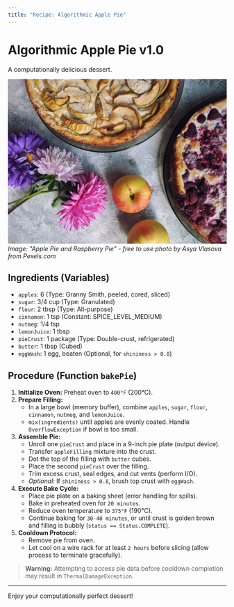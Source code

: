 ```yaml
---
title: "Recipe: Algorithmic Apple Pie"
---
```


# Algorithmic Apple Pie v1.0

A computationally delicious dessert.

!["Apple Pie and Raspberry Pie"](/images/pexels-asya-vlasova-228168-3065590.jpg)
_Image: "Apple Pie and Raspberry Pie" - free to use photo by Asya Vlasova from Pexels.com_

## Ingredients (Variables)

*   `apples`: 6 (Type: Granny Smith, peeled, cored, sliced)
*   `sugar`: 3/4 cup (Type: Granulated)
*   `flour`: 2 tbsp (Type: All-purpose)
*   `cinnamon`: 1 tsp (Constant: SPICE_LEVEL_MEDIUM)
*   `nutmeg`: 1/4 tsp
*   `lemonJuice`: 1 tbsp
*   `pieCrust`: 1 package (Type: Double-crust, refrigerated)
*   `butter`: 1 tbsp (Cubed)
*   `eggWash`: 1 egg, beaten (Optional, for `shininess > 0.8`)

## Procedure (Function `bakePie`)

1.  **Initialize Oven:** Preheat oven to `400°F` (200°C).
2.  **Prepare Filling:**
    *   In a large bowl (memory buffer), combine `apples`, `sugar`, `flour`, `cinnamon`, `nutmeg`, and `lemonJuice`.
    *   `mix(ingredients)` until apples are evenly coated. Handle `OverflowException` if bowl is too small.
3.  **Assemble Pie:**
    *   Unroll one `pieCrust` and place in a 9-inch pie plate (output device).
    *   Transfer `appleFilling` mixture into the crust.
    *   Dot the top of the filling with `butter` cubes.
    *   Place the second `pieCrust` over the filling.
    *   Trim excess crust, seal edges, and cut vents (perform I/O).
    *   *Optional:* If `shininess > 0.8`, brush top crust with `eggWash`.
4.  **Execute Bake Cycle:**
    *   Place pie plate on a baking sheet (error handling for spills).
    *   Bake in preheated oven for `20 minutes`.
    *   Reduce oven temperature to `375°F` (190°C).
    *   Continue baking for `30-40 minutes`, or until crust is golden brown and filling is bubbly (`status == Status.COMPLETE`).
5.  **Cooldown Protocol:**
    *   Remove pie from oven.
    *   Let cool on a wire rack for at least `2 hours` before slicing (allow process to terminate gracefully).

> **Warning:** Attempting to access pie data before cooldown completion may result in `ThermalDamageException`.

---

Enjoy your computationally perfect dessert!

